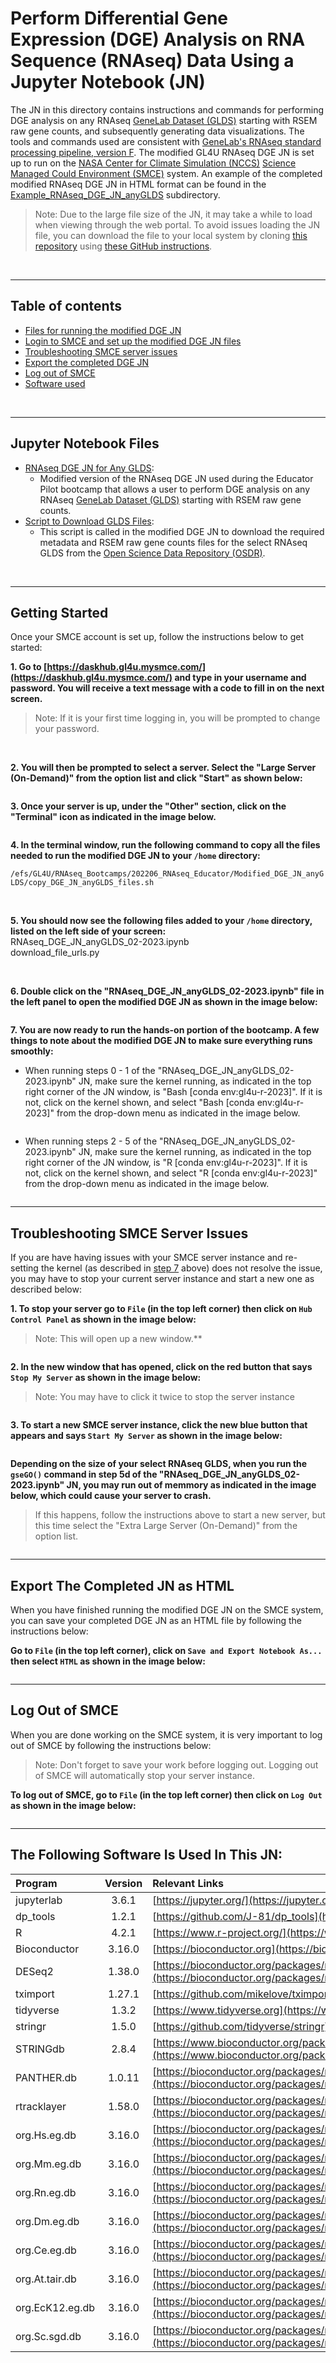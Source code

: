 # Perform Differential Gene Expression (DGE) Analysis on RNA Sequence (RNAseq) Data Using a Jupyter Notebook (JN)

The JN in this directory contains instructions and commands for performing DGE analysis on any RNAseq [GeneLab Dataset (GLDS)](https://osdr.nasa.gov/bio/repo/) starting with RSEM raw gene counts, and subsequently generating data visualizations. The tools and commands used are consistent with [GeneLab's RNAseq standard processing pipeline, version F](https://github.com/nasa/GeneLab_Data_Processing/blob/master/RNAseq/Pipeline_GL-DPPD-7101_Versions/GL-DPPD-7101-F.md). The modified GL4U RNAseq DGE JN is set up to run on the [NASA Center for Climate Simulation (NCCS)](https://www.nccs.nasa.gov/) [Science Managed Could Environment (SMCE)](https://www.nccs.nasa.gov/systems/SMCE) system. An example of the completed modified RNAseq DGE JN in HTML format can be found in the [Example_RNAseq_DGE_JN_anyGLDS](Example_RNAseq_DGE_JN_anyGLDS) subdirectory.
> Note: Due to the large file size of the JN, it may take a while to load when viewing through the web portal. To avoid issues loading the JN file, you can download the file to your local system by cloning [this repository](https://github.com/asaravia-butler/GeneLab_Training) using [these GitHub instructions](https://docs.github.com/en/github/creating-cloning-and-archiving-repositories/cloning-a-repository-from-github/cloning-a-repository#cloning-a-repository).

<br>

---

## Table of contents  

- [Files for running the modified DGE JN](#jupyter-notebook-files)
- [Login to SMCE and set up the modified DGE JN files](#getting-started)
- [Troubleshooting SMCE server issues](#troubleshooting-smce-server-issues)
- [Export the completed DGE JN](#export-the-completed-jn-as-html)
- [Log out of SMCE](#log-out-of-smce)
- [Software used](#the-following-software-is-used-in-this-jn)

<br>

---
## Jupyter Notebook Files
- [RNAseq DGE JN for Any GLDS](RNAseq_DGE_JN_anyGLDS_02-2023.ipynb): 
  - Modified version of the RNAseq DGE JN used during the Educator Pilot bootcamp that allows a user to perform DGE analysis on any RNAseq [GeneLab Dataset (GLDS)](https://osdr.nasa.gov/bio/repo/) starting with RSEM raw gene counts.
- [Script to Download GLDS Files](download_file_urls.py):
  - This script is called in the modified DGE JN to download the required metadata and RSEM raw gene counts files for the select RNAseq GLDS from the [Open Science Data Repository (OSDR)](https://osdr.nasa.gov/bio/repo/).

<br>

---
## Getting Started

Once your SMCE account is set up, follow the instructions below to get started:

**1. Go to [https://daskhub.gl4u.mysmce.com/](https://daskhub.gl4u.mysmce.com/) and type in your username and password. You will receive a text message with a code to fill in on the next screen.**
   > Note: If it is your first time logging in, you will be prompted to change your password.

<br>

**2. You will then be prompted to select a server. Select the "Large Server (On-Demand)" from the option list and click "Start" as shown below:**

<img src="images/server_options_large.png" align="center" alt=""/>

**3. Once your server is up, under the "Other" section, click on the "Terminal" icon as indicated in the image below.**

<img src="../../NCCS_SMCE_Bootcamp_Setup/images/launcher_options.png" align="center" alt=""/>
  
<br>
  
**4. In the terminal window, run the following command to copy all the files needed to run the modified DGE JN to your `/home` directory:**

`/efs/GL4U/RNAseq_Bootcamps/202206_RNAseq_Educator/Modified_DGE_JN_anyGLDS/copy_DGE_JN_anyGLDS_files.sh` 
  
<br>
  
**5. You should now see the following files added to your `/home` directory, listed on the left side of your screen:**  
   RNAseq_DGE_JN_anyGLDS_02-2023.ipynb  
   download_file_urls.py   
  
<br>
  
**6. Double click on the "RNAseq_DGE_JN_anyGLDS_02-2023.ipynb" file in the left panel to open the modified DGE JN as shown in the image below:**

<img src="images/modified_DGE_JN_anyGLDS_files.png" align="center" alt=""/> 
  
<br>

<a id=RestartKernel></a>
**7. You are now ready to run the hands-on portion of the bootcamp. A few things to note about the modified DGE JN to make sure everything runs smoothly:**  
  * When running steps 0 - 1 of the "RNAseq_DGE_JN_anyGLDS_02-2023.ipynb" JN, make sure the kernel running, as indicated in the top right corner of the JN window, is "Bash [conda env:gl4u-r-2023]". If it is not, click on the kernel shown, and select "Bash [conda env:gl4u-r-2023]" from the drop-down menu as indicated in the image below.

<img src="images/bash_gl4u_2023.png" align="center" alt=""/>
  
<br>
  
   * When running steps 2 - 5 of the "RNAseq_DGE_JN_anyGLDS_02-2023.ipynb" JN, make sure the kernel running, as indicated in the top right corner of the JN window, is "R [conda env:gl4u-r-2023]". If it is not, click on the kernel shown, and select "R [conda env:gl4u-r-2023]" from the drop-down menu as indicated in the image below.

<img src="images/R_gl4u_2023.png" align="center" alt=""/>
  
<br>
  
---

## Troubleshooting SMCE Server Issues

If you are have having issues with your SMCE server instance and re-setting the kernel (as described in [step 7](#RestartKernel) above) does not resolve the issue, you may have to stop your current server instance and start a new one as described below:

**1. To stop your server go to `File` (in the top left corner) then click on `Hub Control Panel` as shown in the image below:**
   > Note: This will open up a new window.**

<img src="../../NCCS_SMCE_Bootcamp_Setup/images/File_HCP.png" align="center" alt=""/>

<br>

**2. In the new window that has opened, click on the red button that says `Stop My Server` as shown in the image below:** 
   > Note: You may have to click it twice to stop the server instance

<img src="../../NCCS_SMCE_Bootcamp_Setup/images/stop_server.png" align="center" alt=""/>

<br>

**3. To start a new SMCE server instance, click the new blue button that appears and says `Start My Server` as shown in the image below:**

<img src="../../NCCS_SMCE_Bootcamp_Setup/images/start_server.png" align="center" alt=""/>

<br>

**Depending on the size of your select RNAseq GLDS, when you run the `gseGO()` command in step 5d of the "RNAseq_DGE_JN_anyGLDS_02-2023.ipynb" JN, you may run out of memmory as indicated in the image below, which could cause your server to crash.**
   > If this happens, follow the instructions above to start a new server, but this time select the "Extra Large Server (On-Demand)" from the option list.

<img src="images/troubleshoot_RAM.png" align="center" alt=""/>

<br>

---

## Export The Completed JN as HTML

When you have finished running the modified DGE JN on the SMCE system, you can save your completed DGE JN as an HTML file by following the instructions below:

**Go to `File` (in the top left corner), click on `Save and Export Notebook As...` then select `HTML` as shown in the image below:** 

<img src="images/save_JN_as_HTML.png" align="center" alt=""/>

<br>

---

## Log Out of SMCE

When you are done working on the SMCE system, it is very important to log out of SMCE by following the instructions below:
> Note: Don't forget to save your work before logging out. Logging out of SMCE will automatically stop your server instance.

**To log out of SMCE, go to `File` (in the top left corner) then click on `Log Out` as shown in the image below:** 

<img src="../../NCCS_SMCE_Bootcamp_Setup/images/File_LogOut.png" align="center" alt=""/>

<br>

---

## The Following Software Is Used In This JN:

|Program|Version|Relevant Links|
|:------|:------:|:-------------|
|jupyterlab|3.6.1|[https://jupyter.org/](https://jupyter.org/)|
|dp_tools|1.2.1|[https://github.com/J-81/dp_tools](https://github.com/J-81/dp_tools)|
|R|4.2.1|[https://www.r-project.org/](https://www.r-project.org/)|
|Bioconductor|3.16.0|[https://bioconductor.org](https://bioconductor.org)|
|DESeq2|1.38.0|[https://bioconductor.org/packages/release/bioc/html/DESeq2.html](https://bioconductor.org/packages/release/bioc/html/DESeq2.html)|
|tximport|1.27.1|[https://github.com/mikelove/tximport](https://github.com/mikelove/tximport)|
|tidyverse|1.3.2|[https://www.tidyverse.org](https://www.tidyverse.org)|
|stringr|1.5.0|[https://github.com/tidyverse/stringr](https://github.com/tidyverse/stringr)|
|STRINGdb|2.8.4|[https://www.bioconductor.org/packages/release/bioc/html/STRINGdb.html](https://www.bioconductor.org/packages/release/bioc/html/STRINGdb.html)|
|PANTHER.db|1.0.11|[https://bioconductor.org/packages/release/data/annotation/html/PANTHER.db.html](https://bioconductor.org/packages/release/data/annotation/html/PANTHER.db.html)|
|rtracklayer|1.58.0|[https://bioconductor.org/packages/release/bioc/html/rtracklayer.html](https://bioconductor.org/packages/release/bioc/html/rtracklayer.html)
|org.Hs.eg.db|3.16.0|[https://bioconductor.org/packages/release/data/annotation/html/org.Hs.eg.db.html](https://bioconductor.org/packages/release/data/annotation/html/org.Hs.eg.db.html)|
|org.Mm.eg.db|3.16.0|[https://bioconductor.org/packages/release/data/annotation/html/org.Mm.eg.db.html](https://bioconductor.org/packages/release/data/annotation/html/org.Mm.eg.db.html)|
|org.Rn.eg.db|3.16.0|[https://bioconductor.org/packages/release/data/annotation/html/org.Rn.eg.db.html](https://bioconductor.org/packages/release/data/annotation/html/org.Rn.eg.db.html)
|org.Dm.eg.db|3.16.0|[https://bioconductor.org/packages/release/data/annotation/html/org.Dm.eg.db.html](https://bioconductor.org/packages/release/data/annotation/html/org.Dm.eg.db.html)|
|org.Ce.eg.db|3.16.0|[https://bioconductor.org/packages/release/data/annotation/html/org.Ce.eg.db.html](https://bioconductor.org/packages/release/data/annotation/html/org.Ce.eg.db.html)|
|org.At.tair.db|3.16.0|[https://bioconductor.org/packages/release/data/annotation/html/org.At.tair.db.html](https://bioconductor.org/packages/release/data/annotation/html/org.At.tair.db.html)|
|org.EcK12.eg.db|3.16.0|[https://bioconductor.org/packages/release/data/annotation/html/org.EcK12.eg.db.html](https://bioconductor.org/packages/release/data/annotation/html/org.EcK12.eg.db.html)|
|org.Sc.sgd.db|3.16.0|[https://bioconductor.org/packages/release/data/annotation/html/org.Sc.sgd.db.html](https://bioconductor.org/packages/release/data/annotation/html/org.Sc.sgd.db.html)|
